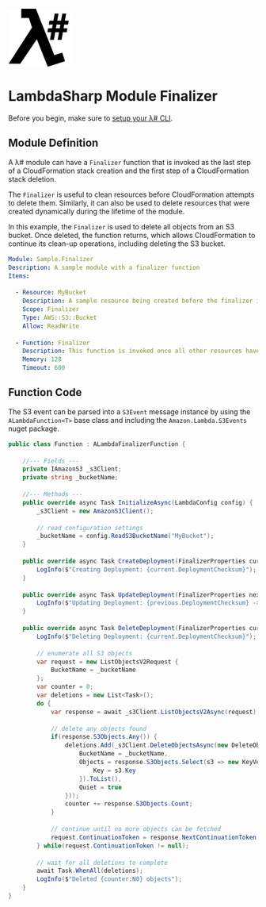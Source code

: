 ![λ#](../../src/DocFx/images/LambdaSharpLogo.png)

# LambdaSharp Module Finalizer

Before you begin, make sure to [setup your λ# CLI](https://lambdasharp.net/articles/Setup.html).

## Module Definition

A λ# module can have a `Finalizer` function that is invoked as the last step of a CloudFormation stack creation and the first step of a CloudFormation stack deletion.

The `Finalizer` is useful to clean resources before CloudFormation attempts to delete them. Similarly, it can also be used to delete resources that were created dynamically during the lifetime of the module.

In this example, the `Finalizer` is used to delete all objects from an S3 bucket. Once deleted, the function returns, which allows CloudFormation to continue its clean-up operations, including deleting the S3 bucket.

```yaml
Module: Sample.Finalizer
Description: A sample module with a finalizer function
Items:

  - Resource: MyBucket
    Description: A sample resource being created before the finalizer is invoked
    Scope: Finalizer
    Type: AWS::S3::Bucket
    Allow: ReadWrite

  - Function: Finalizer
    Description: This function is invoked once all other resources have been created/updated
    Memory: 128
    Timeout: 600
```

## Function Code

The S3 event can be parsed into a `S3Event` message instance by using the `ALambdaFunction<T>` base class and including the `Amazon.Lambda.S3Events` nuget package.

```csharp
public class Function : ALambdaFinalizerFunction {

    //--- Fields ---
    private IAmazonS3 _s3Client;
    private string _bucketName;

    //--- Methods ---
    public override async Task InitializeAsync(LambdaConfig config) {
        _s3Client = new AmazonS3Client();

        // read configuration settings
        _bucketName = config.ReadS3BucketName("MyBucket");
    }

    public override async Task CreateDeployment(FinalizerProperties current) {
        LogInfo($"Creating Deployment: {current.DeploymentChecksum}");
    }

    public override async Task UpdateDeployment(FinalizerProperties next, FinalizerProperties previous) {
        LogInfo($"Updating Deployment: {previous.DeploymentChecksum} -> {next.DeploymentChecksum}");
    }

    public override async Task DeleteDeployment(FinalizerProperties current) {
        LogInfo($"Deleting Deployment: {current.DeploymentChecksum}");

        // enumerate all S3 objects
        var request = new ListObjectsV2Request {
            BucketName = _bucketName
        };
        var counter = 0;
        var deletions = new List<Task>();
        do {
            var response = await _s3Client.ListObjectsV2Async(request);

            // delete any objects found
            if(response.S3Objects.Any()) {
                deletions.Add(_s3Client.DeleteObjectsAsync(new DeleteObjectsRequest {
                    BucketName = _bucketName,
                    Objects = response.S3Objects.Select(s3 => new KeyVersion {
                        Key = s3.Key
                    }).ToList(),
                    Quiet = true
                }));
                counter += response.S3Objects.Count;
            }

            // continue until no more objects can be fetched
            request.ContinuationToken = response.NextContinuationToken;
        } while(request.ContinuationToken != null);

        // wait for all deletions to complete
        await Task.WhenAll(deletions);
        LogInfo($"Deleted {counter:N0} objects");
    }
}
```
